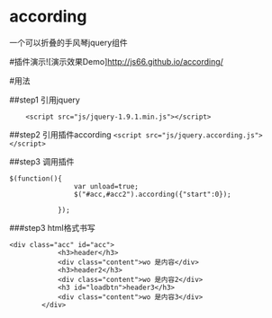 # according
一个可以折叠的手风琴jquery组件

#插件演示![演示效果Demo]http://js66.github.io/according/

#用法


##step1 引用jquery
```
	<script src="js/jquery-1.9.1.min.js"></script>
```
##step2 引用插件according
`<script src="js/jquery.according.js"></script>`

##step3 调用插件
```
$(function(){
				var unload=true;
				$("#acc,#acc2").according({"start":0});
				
			});
```

###step3  html格式书写
```
<div class="acc" id="acc">
			<h3>header</h3>
			<div class="content">wo 是内容</div>
			<h3>header2</h3>
			<div class="content">wo 是内容2</div>
			<h3 id="loadbtn">header3</h3>
			<div class="content">wo 是内容3</div>
		</div>
```




